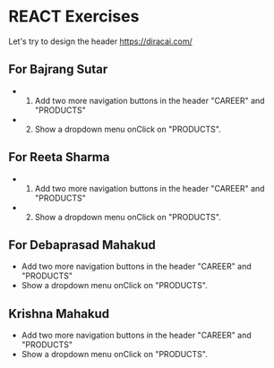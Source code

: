 # REACT Exercises

Let's try to design the header https://diracai.com/


##  For Bajrang Sutar

  -  1. Add two more navigation buttons in the header "CAREER" and "PRODUCTS"
  -  2. Show a dropdown menu onClick on "PRODUCTS". 



## For Reeta Sharma

  -  1. Add two more navigation buttons in the header "CAREER" and "PRODUCTS" 
  -  2. Show a dropdown menu onClick on "PRODUCTS". 


## For Debaprasad Mahakud

  -  Add two more navigation buttons in the header "CAREER" and "PRODUCTS" 
  -  Show a dropdown menu onClick on "PRODUCTS".

## Krishna Mahakud

  -  Add two more navigation buttons in the header "CAREER" and "PRODUCTS" 
  -  Show a dropdown menu onClick on "PRODUCTS".

